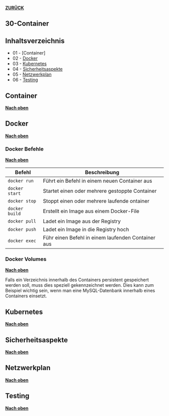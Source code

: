 [**ZURÜCK**](../README.md)

## 30-Container

## Inhaltsverzeichnis 
* 01 - [Container]
* 02 - [Docker](#docker)
* 03 - [Kubernetes](#kubernetes)
* 04 - [Sicherheitsaspekte](#sicherheitsaspekte)
* 05 - [Netzwerkplan](#netzwerkplan)
* 06 - [Testing](#testing)

## Container
[**Nach oben**](#30-container)



## Docker
[**Nach oben**](#30-container)

 

### Docker Befehle
[**Nach oben**](#30-container)

| Befehl       | Beschreibung                                       | 
| ------------ | -------------------------------------------------- | 
| `docker run`  | Führt ein Befehl in einem neuen Container aus      | 
| `docker start` | Startet einen oder mehrere gestoppte Container     | 
| `docker stop`  | Stoppt einen oder mehrere laufende ontainer        | 
| `docker build` | Erstellt ein Image aus einem Docker-File           | 
| `docker pull`  | Ladet ein Image aus der Registry                   | 
| `docker push`  | Ladet ein Image in die Registry hoch               | 
| `docker exec`  | Führ einen Befehl in einem laufenden Container aus | 

### Docker Volumes 
[**Nach oben**](#30-container)

Falls ein Verzeichnis innerhalb des Containers persistent gespeichert werden soll, muss dies speziell gekennzeichnet werden. Dies kann zum Beispiel wichtig sein, wenn man eine MySQL-Datenbank innerhalb eines Containers einsetzt. 

## Kubernetes
[**Nach oben**](#30-container)



## Sicherheitsaspekte
[**Nach oben**](#30-container)



## Netzwerkplan
[**Nach oben**](#30-container)



## Testing
[**Nach oben**](#30-container)

